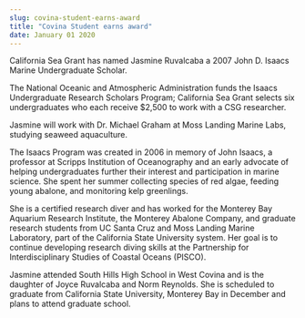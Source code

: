 ```yaml
---
slug: covina-student-earns-award
title: "Covina Student earns award"
date: January 01 2020
---
```


 
<p>
  California Sea Grant has named Jasmine Ruvalcaba a 2007 John D. Isaacs Marine
  Undergraduate Scholar.
</p>
<p>
  The National Oceanic and Atmospheric Administration funds the Isaacs
  Undergraduate Research Scholars Program; California Sea Grant selects six
  undergraduates who each receive $2,500 to work with a CSG researcher.
</p>
<p>
  Jasmine will work with Dr. Michael Graham at Moss Landing Marine Labs,
  studying seaweed aquaculture.
</p>
<p>
  The Isaacs Program was created in 2006 in memory of John Isaacs, a professor
  at Scripps Institution of Oceanography and an early advocate of helping
  undergraduates further their interest and participation in marine science. She
  spent her summer collecting species of red algae, feeding young abalone, and
  monitoring kelp greenlings.
</p>
<p>
  She is a certified research diver and has worked for the Monterey Bay Aquarium
  Research Institute, the Monterey Abalone Company, and graduate research
  students from UC Santa Cruz and Moss Landing Marine Laboratory, part of the
  California State University system. Her goal is to continue developing
  research diving skills at the Partnership for Interdisciplinary Studies of
  Coastal Oceans (PISCO).
</p>
<p>
  Jasmine attended South Hills High School in West Covina and is the daughter of
  Joyce Ruvalcaba and Norm Reynolds. She is scheduled to graduate from
  California State University, Monterey Bay in December and plans to attend
  graduate school.
</p>
 
